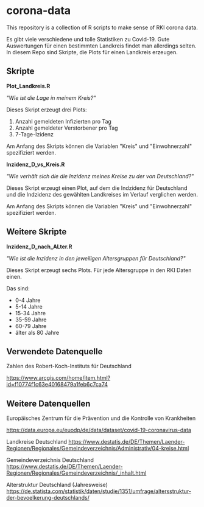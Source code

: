 # corona-data
This repository is a collection of R scripts to make sense of RKI corona data.

Es gibt viele verschiedene und tolle Statistiken zu Covid-19. Gute Auswertungen für einen bestimmten Landkreis findet man allerdings selten. In diesem Repo sind Skripte, die Plots für einen Landkreis erzeugen.

## Skripte
**Plot_Landkreis.R**

*"Wie ist die Lage in meinem Kreis?"*

Dieses Skript erzeugt drei Plots:

1. Anzahl gemeldeten Infizierten pro Tag
2. Anzahl gemeldeter Verstorbener pro Tag
3. 7-Tage-Izidenz

Am Anfang des Skripts können die Variablen "Kreis" und "Einwohnerzahl" spezifiziert werden.

**Inzidenz_D_vs_Kreis.R**

*"Wie verhält sich die die Inzidenz meines Kreise zu der von Deutschland?"*

Dieses Skript erzeugt einen Plot, auf dem die Indzidenz für Deutschland und die Indzidenz des gewählten Landkreises im Verlauf verglichen werden.

Am Anfang des Skripts können die Variablen "Kreis" und "Einwohnerzahl" spezifiziert werden.


## Weitere Skripte

**Inzidenz_D_nach_ALter.R**

*"Wie ist die Inzidenz in den jeweiligen Altersgruppen für Deutschland?"*

Dieses Skript erzeugt sechs Plots. Für jede Altersgruppe in den RKI Daten einen.

Das sind:

- 0-4 Jahre
- 5-14 Jahre
- 15-34 Jahre
- 35-59 Jahre
- 60-79 Jahre
- älter als 80 Jahre


## Verwendete Datenquelle
Zahlen des Robert-Koch-Instituts für Deutschland

https://www.arcgis.com/home/item.html?id=f10774f1c63e40168479a1feb6c7ca74


## Weitere Datenquellen
Europäisches Zentrum für die Prävention und die Kontrolle von Krankheiten

https://data.europa.eu/euodp/de/data/dataset/covid-19-coronavirus-data

Landkreise Deutschland
https://www.destatis.de/DE/Themen/Laender-Regionen/Regionales/Gemeindeverzeichnis/Administrativ/04-kreise.html

Gemeindeverzeichnis Deutschland
https://www.destatis.de/DE/Themen/Laender-Regionen/Regionales/Gemeindeverzeichnis/_inhalt.html

Alterstruktur Deutschland (Jahresweise)
https://de.statista.com/statistik/daten/studie/1351/umfrage/altersstruktur-der-bevoelkerung-deutschlands/
